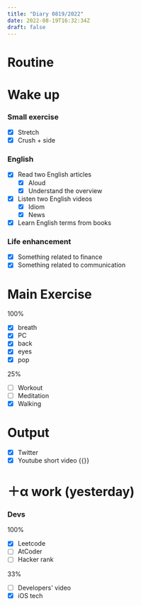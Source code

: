 ```yaml
---
title: "Diary 0819/2022"  
date: 2022-08-19T16:32:34Z
draft: false
---
```


# Routine

# Wake up

### Small exercise

- [x]  Stretch
- [x]  Crush + side

### English

- [x]  Read two English articles
    - [x]  Aloud
    - [x]  Understand the overview
- [x]  Listen two English videos
    - [x]  Idiom
    - [x]  News
- [x]  Learn English terms from books

### Life enhancement

- [x]  Something related to finance
- [x]  Something related to communication

# Main Exercise

100%

- [x]  breath
- [x]  PC
- [x]  back
- [x]  eyes
- [x]  pop

25%

- [ ]  Workout
- [ ]  Meditation
- [x]  Walking

# Output

- [x]  Twitter
- [x]  Youtube short video {{<youtube ofL5oqFdXSM>}}

# ＋α work (yesterday)

### Devs

100%

- [x]  Leetcode
- [ ]  AtCoder
- [ ]  Hacker rank

33%

- [ ]  Developers' video
- [x]  iOS tech